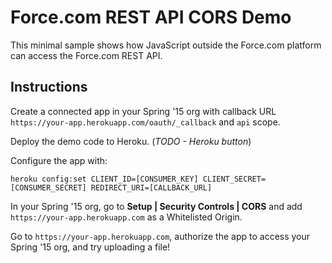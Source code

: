 Force.com REST API CORS Demo
============================

This minimal sample shows how JavaScript outside the Force.com platform can access the Force.com REST API.

Instructions
------------

Create a connected app in your Spring '15 org with callback URL `https://your-app.herokuapp.com/oauth/_callback` and `api` scope.

Deploy the demo code to Heroku. (*TODO - Heroku button*)

Configure the app with:

`heroku config:set CLIENT_ID=[CONSUMER_KEY] CLIENT_SECRET=[CONSUMER_SECRET] REDIRECT_URI=[CALLBACK_URL]`

In your Spring '15 org, go to **Setup | Security Controls | CORS** and add `https://your-app.herokuapp.com` as a Whitelisted Origin.

Go to `https://your-app.herokuapp.com`, authorize the app to access your Spring '15 org, and try uploading a file!